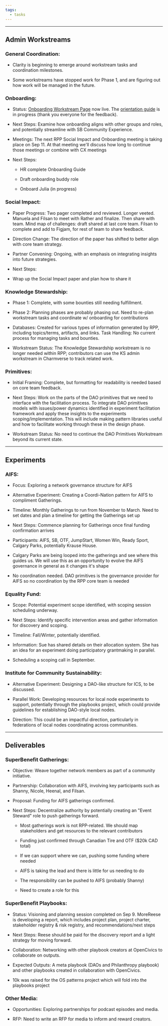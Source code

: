 ```yaml
---
tags:
  - tasks
---
```


---

## **Admin Workstreams**

### General Coordination:

- Clarity is beginning to emerge around workstream tasks and coordination milestones.

- Some workstreams have stopped work for Phase 1, and are figuring out how work will be managed in the future.

### Onboarding:

- Status: [Onboarding Workstream Page](https://app.charmverse.io/superbenefit/reimagining-power-onboarding-draft-01741435812079062) now live. The [orientation guide](https://app.charmverse.io/superbenefit/reimagining-power-orientation-guide-draft-7277798369973094) is in progress (thank you everyone for the feedback).

- Next Steps: Examine how onboarding aligns with other groups and roles, and potentially streamline with SB Community Experience.

- Meetings: The next RPP Social Impact and Onboarding meeting is taking place on Sep 11. At that meeting we'll discuss how long to continue those meetings or combine with CX meetings 

- Next Steps:

  - HR complete Onboarding Guide

  - Draft onboarding buddy role

  - Onboard Julia (in progress)

### Social Impact:

- Paper Progress: Two pager completed and reviewed. Longer veeted. Manuela and Filsan to meet with Rather and finalize. Then share with team. Mind map of challenges: draft shared at last core team. Filsan to complete and add to Figjam, for rest of team to share feedback.

- Direction Change: The direction of the paper has shifted to better align with core team strategy.

- Partner Convening: Ongoing, with an emphasis on integrating insights into future strategies.

- Next Steps:

- Wrap up the Social Impact paper and plan how to share it

### Knowledge Stewardship:

- Phase 1: Complete, with some bounties still needing fulfillment.

- Phase 2:  Planning phases are probably phasing out. Need to re-plan workstream tasks and coordinate w/ onboarding for contributions

- Databases: Created for various types of information generated by RPP, including topics/terms, artifacts, and links. Task Handling: No current process for managing tasks and bounties.

- Workstream Status: The Knowledge Stewardship workstream is no longer needed within RPP; contributors can use the KS admin workstream in Charmverse to track related work.

### Primitives:

- Initial Framing: Complete, but formatting for readability is needed based on core team feedback.

- Next Steps: Work on the parts of the DAO primitives that we need to interface with the facilitation process. To integrate DAO primitives models with issues/power dynamics identified in experiment facilitation framework and apply these insights to the experiments scoping/implementation. This will include making pattern libraries useful and how to facilitate working through these in the design phase. 

- Workstream Status: No need to continue the DAO Primitives Workstream beyond its current state.

---

## **Experiments**

### AIFS:

- Focus: Exploring a network governance structure for AIFS

- Alternative Experiment: Creating a Coordi-Nation pattern for AIFS to compliment Gatherings.

- Timeline: Monthly Gatherings to run from November to March. Need to set dates and plan a timeline for getting the Gatherings set up

- Next Steps: Commence planning for Gatherings once final funding confirmation arrives

- Participants: AIFS, SB, OTF, JumpStart, Women Win, Ready Sport, Calgary Parks, potentially Krause House.

- Calgary Parks are being looped into the gatherings and see where this guides us. We will use this as an opportunity to evolve the AIFS governance in general as it changes it's shape

- No coordination needed. DAO primitives is the governance provider for AIFS so no coordination by the RPP core team is needed

### Equality Fund:

- Scope: Potential experiment scope identified, with scoping session scheduling underway. 

- Next Steps: Identify specific intervention areas and gather information for discovery and scoping. 

- Timeline: Fall/Winter, potentially identified. 

- Information: Sue has shared details on their allocation system. She has an idea for an experiment doing participatory grantmaking in parallel.

- Scheduling a scoping call in September. 

### Institute for Community Sustainability:

- Alternative Experiment: Designing a DAO-like structure for ICS, to be discussed. 

- Parallel Work: Developing resources for local node experiments to support, potentially through the playbooks project, which could provide guidelines for establishing DAO-style local nodes. 

- Direction: This could be an impactful direction, particularly in federations of local nodes coordinating across communities.

---

## **Deliverables**

### SuperBenefit Gatherings:

- Objective: Weave together network members as part of a community initiative.

- Partnership: Collaboration with AIFS, involving key participants such as Shanny, Nicole, Heenal, and Filsan. 

- Proposal: Funding for AIFS gatherings confirmed. 

- Next Steps: Decentralize authority by potentially creating an "Event Steward" role to push gatherings forward.

  - Most gatherings work is not RPP-related. We should map stakeholders and get resources to the relevant contributors

  - Funding just confirmed through Canadian Tire and OTF ($20k CAD total)

  - If we can support where we can, pushing some funding where needed

  - AIFS is taking the lead and there is little for us needing to do

  - The responsibility can be pushed to AIFS (probably Shanny) 

  - Need to create a role for this 

### SuperBenefit Playbooks:

- Status: Visioning and planning session completed on Sep 9. MoreReese is developing a report, which includes project plan, project charter, stakeholder registry & risk registry, and recommendations/next steps

- Next Steps: Reese should be paid for the discovery report and a light strategy for moving forward. 

- Collaboration: Networking with other playbook creators at OpenCivics to collaborate on outputs. 

- Expected Outputs: A meta playbook (DAOs and Philanthropy playbook) and other playbooks created in collaboration with OpenCivics.

- 10k was raised for the OS patterns project which will fold into the playbooks project

### Other Media:

- Opportunities: Exploring partnerships for podcast episodes and media. 

- RFP: Need to write an RFP for media to inform and reward creators. 